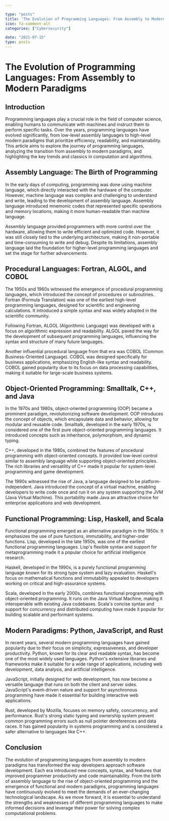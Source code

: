 ```yaml
---

type: "posts"
title: 'The Evolution of Programming Languages: From Assembly to Modern Paradigms'
icon: fa-comment-alt
categories: ["Cybersecurity"]

date: "2021-07-15"
type: posts
---
```





# The Evolution of Programming Languages: From Assembly to Modern Paradigms

## Introduction

Programming languages play a crucial role in the field of computer science, enabling humans to communicate with machines and instruct them to perform specific tasks. Over the years, programming languages have evolved significantly, from low-level assembly languages to high-level modern paradigms that prioritize efficiency, readability, and maintainability. This article aims to explore the journey of programming languages, analyzing the transition from assembly to modern paradigms, and highlighting the key trends and classics in computation and algorithms.

## Assembly Language: The Birth of Programming

In the early days of computing, programming was done using machine language, which directly interacted with the hardware of the computer. However, machine language was complex and challenging to understand and write, leading to the development of assembly language. Assembly language introduced mnemonic codes that represented specific operations and memory locations, making it more human-readable than machine language.

Assembly language provided programmers with more control over the hardware, allowing them to write efficient and optimized code. However, it was still closely tied to the underlying architecture, making it non-portable and time-consuming to write and debug. Despite its limitations, assembly language laid the foundation for higher-level programming languages and set the stage for further advancements.

## Procedural Languages: Fortran, ALGOL, and COBOL

The 1950s and 1960s witnessed the emergence of procedural programming languages, which introduced the concept of procedures or subroutines. Fortran (Formula Translation) was one of the earliest high-level programming languages, designed for scientific and engineering calculations. It introduced a simple syntax and was widely adopted in the scientific community.

Following Fortran, ALGOL (Algorithmic Language) was developed with a focus on algorithmic expression and readability. ALGOL paved the way for the development of subsequent programming languages, influencing the syntax and structure of many future languages.

Another influential procedural language from that era was COBOL (Common Business-Oriented Language). COBOL was designed specifically for business applications, emphasizing English-like syntax and readability. COBOL gained popularity due to its focus on data processing capabilities, making it suitable for large-scale business systems.

## Object-Oriented Programming: Smalltalk, C++, and Java

In the 1970s and 1980s, object-oriented programming (OOP) became a prominent paradigm, revolutionizing software development. OOP introduces the concept of objects, which encapsulate data and behavior, allowing for modular and reusable code. Smalltalk, developed in the early 1970s, is considered one of the first pure object-oriented programming languages. It introduced concepts such as inheritance, polymorphism, and dynamic typing.

C++, developed in the 1980s, combined the features of procedural programming with object-oriented concepts. It provided low-level control similar to assembly language while supporting object-oriented principles. The rich libraries and versatility of C++ made it popular for system-level programming and game development.

The 1990s witnessed the rise of Java, a language designed to be platform-independent. Java introduced the concept of a virtual machine, enabling developers to write code once and run it on any system supporting the JVM (Java Virtual Machine). This portability made Java an attractive choice for enterprise applications and web development.

## Functional Programming: Lisp, Haskell, and Scala

Functional programming emerged as an alternative paradigm in the 1950s. It emphasizes the use of pure functions, immutability, and higher-order functions. Lisp, developed in the late 1950s, was one of the earliest functional programming languages. Lisp's flexible syntax and support for metaprogramming made it a popular choice for artificial intelligence research.

Haskell, developed in the 1990s, is a purely functional programming language known for its strong type system and lazy evaluation. Haskell's focus on mathematical functions and immutability appealed to developers working on critical and high-assurance systems.

Scala, developed in the early 2000s, combines functional programming with object-oriented programming. It runs on the Java Virtual Machine, making it interoperable with existing Java codebases. Scala's concise syntax and support for concurrency and distributed computing have made it popular for building scalable and performant systems.

## Modern Paradigms: Python, JavaScript, and Rust

In recent years, several modern programming languages have gained popularity due to their focus on simplicity, expressiveness, and developer productivity. Python, known for its clear and readable syntax, has become one of the most widely used languages. Python's extensive libraries and frameworks make it suitable for a wide range of applications, including web development, data analysis, and artificial intelligence.

JavaScript, initially designed for web development, has now become a versatile language that runs on both the client and server sides. JavaScript's event-driven nature and support for asynchronous programming have made it essential for building interactive web applications.

Rust, developed by Mozilla, focuses on memory safety, concurrency, and performance. Rust's strong static typing and ownership system prevent common programming errors such as null pointer dereferences and data races. It has gained popularity in systems programming and is considered a safer alternative to languages like C++.

## Conclusion

The evolution of programming languages from assembly to modern paradigms has transformed the way developers approach software development. Each era introduced new concepts, syntax, and features that improved programmer productivity and code maintainability. From the birth of assembly language to the rise of object-oriented programming and the emergence of functional and modern paradigms, programming languages have continuously evolved to meet the demands of an ever-changing technological landscape. As we move forward, it is essential to understand the strengths and weaknesses of different programming languages to make informed decisions and leverage their power for solving complex computational problems.